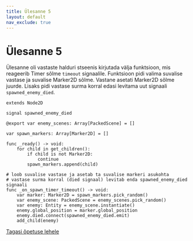 ```yaml
---
title: Ülesanne 5
layout: default
nav_exclude: true
---
```


# Ülesanne 5

Ülesanne oli vastaste halduri stseenis kirjutada välja funktsioon, mis reageerib Timer sõlme `timeout` signaalile.
Funktsioon pidi valima suvalise vastase ja suvalise Marker2D sõlme. Vastane asetati Marker2D sõlme juurde. Lisaks pidi vastase surma korral edasi levitama uut signaali `spawned_enemy_died`.

```gdscript
extends Node2D

signal spawned_enemy_died

@export var enemy_scenes: Array[PackedScene] = []

var spawn_markers: Array[Marker2D] = []

func _ready() -> void:
	for child in get_children():
		if child is not Marker2D:
			continue
		spawn_markers.append(child)

# loob suvalise vastase ja asetab ta suvalise markeri asukohta
# vastase surma korral (died signaal) levitab enda spawned_enemy_died signaali
func _on_spawn_timer_timeout() -> void:
	var marker: Marker2D = spawn_markers.pick_random()
	var enemy_scene: PackedScene = enemy_scenes.pick_random()
	var enemy: Entity = enemy_scene.instantiate()
	enemy.global_position = marker.global_position
	enemy.died.connect(spawned_enemy_died.emit)
	add_child(enemy)
```

[Tagasi õpetuse lehele](../laskur-2.0/helid#ülesanne-5)